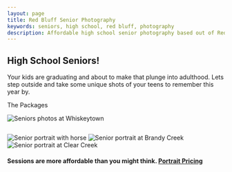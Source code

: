 ```yaml
---
layout: page
title: Red Bluff Senior Photography
keywords: seniors, high school, red bluff, photography
description: Affordable high school senior photography based out of Red Bluff.
---
```


<div class="hero-unit">
  <h2>High School Seniors!</h2>
  <p>Your kids are graduating and about to make that plunge into adulthood. Lets step outside and take some unique shots of your teens to remember this year by.</p>
  <p>
    <a class="btn btn-primary btn-large">
      The Packages
    </a>
  </p>
</div>


<img src="http://www.lesliephotos.com/Portraits/Jennifer-Mailhot/i-pBdZRwD/1/X2/whiskeytown-senior.jpg" alt="Seniors photos at Whiskeytown" class="img-rounded">

<p class="text-center"><img src="http://www.lesliephotos.com/Portraits/Amanda-Huggard/i-qGzNb2c/0/X3/redding-senior-portrait.jpg" alt="" class="img-rounded"></p>

<img src="http://www.lesliephotos.com/Portraits/Cassy/i-Czdgjbw/0/X2/Senior-horse-portrait.jpg" alt="Senior portrait with horse" class="img-rounded">

<img src="http://www.lesliephotos.com/Portraits/Jennifer-Mailhot/i-5SLrtTd/1/X2/scenic-outdoor-senior-portrait.jpg" alt="Senior portrait at Brandy Creek" class="img-rounded">

<img src="http://www.lesliephotos.com/Portraits/Amanda-Huggard/i-qJGZHVf/0/X2/clear-creek-senior-portrait.jpg" alt="Senior portrait at Clear Creek" class="img-rounded">

<br>
<h4>Sessions are more affordable than you might think. <a class="btn btn-primary" href="/portrait-photography">Portrait Pricing</a></h4>
<br>